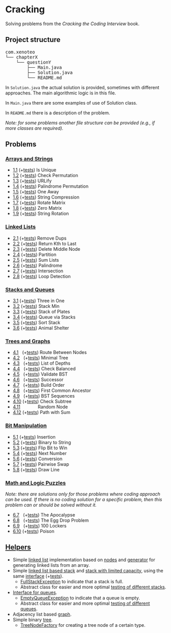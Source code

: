 # Cracking
Solving problems from the *Cracking the Coding Interview* book.

## Project structure
<pre>
com.xenoteo
└── chapterX
    └── questionY
        ├── Main.java
        ├── Solution.java
        └── README.md
</pre>
In `Solution.java` the actual solution is provided, sometimes with different approaches. 
The main algorithmic logic is in this file.

In `Main.java` there are some examples of use of Solution class.

In `README.md` there is a description of the problem.

*Note: for some problems another file structure can be provided (e.g., if more classes are required).*

## Problems
### [Arrays and Strings](src/main/java/com/xenoteo/chapter1_arrays_and_strings)
- [1.1](src/main/java/com/xenoteo/chapter1_arrays_and_strings/question1_1_is_unique)
  (+[tests](src/test/java/com/xenoteo/chapter1_arrays_and_strings/question1_1_is_unique/SolutionTest.java))
  Is Unique
- [1.2](src/main/java/com/xenoteo/chapter1_arrays_and_strings/question1_2_check_permutation)
  (+[tests](src/test/java/com/xenoteo/chapter1_arrays_and_strings/question1_2_check_permutation/SolutionTest.java)) 
  Check Permutation
- [1.3](src/main/java/com/xenoteo/chapter1_arrays_and_strings/question1_3_urlify)
  (+[tests](src/test/java/com/xenoteo/chapter1_arrays_and_strings/question1_3_urlify/SolutionTest.java))
  URLify
- [1.4](src/main/java/com/xenoteo/chapter1_arrays_and_strings/question1_4_palindrome_permutation)
  (+[tests](src/test/java/com/xenoteo/chapter1_arrays_and_strings/question1_4_palindrome_permutation/SolutionTest.java))
  Palindrome Permutation
- [1.5](src/main/java/com/xenoteo/chapter1_arrays_and_strings/question1_5_one_away)
  (+[tests](src/test/java/com/xenoteo/chapter1_arrays_and_strings/question1_5_one_away/SolutionTest.java))
  One Away
- [1.6](src/main/java/com/xenoteo/chapter1_arrays_and_strings/question1_6_string_compression)
  (+[tests](src/test/java/com/xenoteo/chapter1_arrays_and_strings/question1_6_string_compression/SolutionTest.java))
  String Compression
- [1.7](src/main/java/com/xenoteo/chapter1_arrays_and_strings/question1_7_rotate_matrix)
  (+[tests](src/test/java/com/xenoteo/chapter1_arrays_and_strings/question1_7_rotate_matrix/SolutionTest.java))
  Rotate Matrix
- [1.8](src/main/java/com/xenoteo/chapter1_arrays_and_strings/question1_8_zero_matrix)
  (+[tests](src/test/java/com/xenoteo/chapter1_arrays_and_strings/question1_8_zero_matrix/SolutionTest.java))
  Zero Matrix
- [1.9](src/main/java/com/xenoteo/chapter1_arrays_and_strings/question1_9_string_rotation)
  (+[tests](src/test/java/com/xenoteo/chapter1_arrays_and_strings/question1_9_string_rotation/SolutionTest.java))
  String Rotation

### [Linked Lists](src/main/java/com/xenoteo/chapter2_linked_lists)
- [2.1](src/main/java/com/xenoteo/chapter2_linked_lists/question2_1_remove_dups)
  (+[tests](src/test/java/com/xenoteo/chapter2_linked_lists/question2_1_remove_dups/SolutionTest.java))
  Remove Dups
- [2.2](src/main/java/com/xenoteo/chapter2_linked_lists/question2_2_return_kth_to_last)
  (+[tests](src/test/java/com/xenoteo/chapter2_linked_lists/question2_2_return_kth_to_last/SolutionTest.java))
  Return Kth to Last
- [2.3](src/main/java/com/xenoteo/chapter2_linked_lists/question2_3_delete_middle_node)
  (+[tests](src/test/java/com/xenoteo/chapter2_linked_lists/question2_3_delete_middle_node/SolutionTest.java))
  Delete Middle Node
- [2.4](src/main/java/com/xenoteo/chapter2_linked_lists/question2_4_partition)
  (+[tests](src/test/java/com/xenoteo/chapter2_linked_lists/question2_4_partition/SolutionTest.java))
  Partition
- [2.5](src/main/java/com/xenoteo/chapter2_linked_lists/question2_5_sum_lists)
  (+[tests](src/test/java/com/xenoteo/chapter2_linked_lists/question2_5_sum_lists/SolutionTest.java))
  Sum Lists
- [2.6](src/main/java/com/xenoteo/chapter2_linked_lists/question2_6_palindrome)
  (+[tests](src/test/java/com/xenoteo/chapter2_linked_lists/question2_6_palindrome/SolutionTest.java))
  Palindrome
- [2.7](src/main/java/com/xenoteo/chapter2_linked_lists/question2_7_intersection)
  (+[tests](src/test/java/com/xenoteo/chapter2_linked_lists/question2_7_intersection/SolutionTest.java))
  Intersection
- [2.8](src/main/java/com/xenoteo/chapter2_linked_lists/question2_8_loop_detection)
  (+[tests](src/test/java/com/xenoteo/chapter2_linked_lists/question2_8_loop_detection/SolutionTest.java))
  Loop Detection

### [Stacks and Queues](src/main/java/com/xenoteo/chapter3_stacks_and_queues)
- [3.1](src/main/java/com/xenoteo/chapter3_stacks_and_queues/question3_1_three_in_one)
  (+[tests](src/test/java/com/xenoteo/chapter3_stacks_and_queues/question3_1_three_in_one/StackTest.java))
  Three in One
- [3.2](src/main/java/com/xenoteo/chapter3_stacks_and_queues/question3_2_stack_min)
  (+[tests](src/test/java/com/xenoteo/chapter3_stacks_and_queues/question3_2_stack_min/StackTest.java))
  Stack Min
- [3.3](src/main/java/com/xenoteo/chapter3_stacks_and_queues/question3_3_stack_of_plates)
  (+[tests](src/test/java/com/xenoteo/chapter3_stacks_and_queues/question3_3_stack_of_plates))
  Stack of Plates
- [3.4](src/main/java/com/xenoteo/chapter3_stacks_and_queues/question3_4_queue_via_stacks)
  (+[tests](src/test/java/com/xenoteo/chapter3_stacks_and_queues/question3_4_queue_via_stacks/QueueTest.java))
  Queue via Stacks
- [3.5](src/main/java/com/xenoteo/chapter3_stacks_and_queues/question3_5_sort_stack)
  (+[tests](src/test/java/com/xenoteo/chapter3_stacks_and_queues/question3_5_sort_stack))
  Sort Stack
- [3.6](src/main/java/com/xenoteo/chapter3_stacks_and_queues/question3_6_animal_shelter)
  (+[tests](src/test/java/com/xenoteo/chapter3_stacks_and_queues/question3_6_animal_shelter/AnimalShelterTest.java))
  Animal Shelter

### [Trees and Graphs](src/main/java/com/xenoteo/chapter4_trees_and_graphs)
- [4.1](src/main/java/com/xenoteo/chapter4_trees_and_graphs/question4_1_route_between_nodes)
  &nbsp;&nbsp;(+[tests](src/test/java/com/xenoteo/chapter4_trees_and_graphs/question4_1_route_between_nodes/SolutionTest.java))
  Route Between Nodes
- [4.2](src/main/java/com/xenoteo/chapter4_trees_and_graphs/question4_2_minimal_tree)
  &nbsp;&nbsp;(+[tests](src/test/java/com/xenoteo/chapter4_trees_and_graphs/question4_2_minimal_tree/SolutionTest.java))
  Minimal Tree
- [4.3](src/main/java/com/xenoteo/chapter4_trees_and_graphs/question4_3_list_of_depths)
  &nbsp;&nbsp;(+[tests](src/test/java/com/xenoteo/chapter4_trees_and_graphs/question4_3_list_of_depths/SolutionTest.java))
   List of Depths
- [4.4](src/main/java/com/xenoteo/chapter4_trees_and_graphs/question4_4_check_balanced)
  &nbsp;&nbsp;(+[tests](src/test/java/com/xenoteo/chapter4_trees_and_graphs/question4_4_check_balanced/SolutionTest.java))
   Check Balanced
- [4.5](src/main/java/com/xenoteo/chapter4_trees_and_graphs/question4_5_validate_bst)
  &nbsp;&nbsp;(+[tests](src/test/java/com/xenoteo/chapter4_trees_and_graphs/question4_5_validate_bst/SolutionTest.java))
   Validate BST
- [4.6](src/main/java/com/xenoteo/chapter4_trees_and_graphs/question4_6_successor)
  &nbsp;&nbsp;(+[tests](src/test/java/com/xenoteo/chapter4_trees_and_graphs/question4_6_successor/SolutionTest.java))
   Successor
- [4.7](src/main/java/com/xenoteo/chapter4_trees_and_graphs/question4_7_build_order)
  &nbsp;&nbsp;(+[tests](src/test/java/com/xenoteo/chapter4_trees_and_graphs/question4_7_build_order/SolutionTest.java))
   Build Order
- [4.8](src/main/java/com/xenoteo/chapter4_trees_and_graphs/question4_8_first_common_ancestor)
  &nbsp;&nbsp;(+[tests](src/test/java/com/xenoteo/chapter4_trees_and_graphs/question4_8_first_common_ancestor))
   First Common Ancestor
- [4.9](src/main/java/com/xenoteo/chapter4_trees_and_graphs/question4_9_bst_sequences)
  &nbsp;&nbsp;(+[tests](src/test/java/com/xenoteo/chapter4_trees_and_graphs/question4_9_bst_sequences/SolutionTest.java))
   BST Sequences
- [4.10](src/main/java/com/xenoteo/chapter4_trees_and_graphs/question4_10_check_subtree)
  (+[tests](src/test/java/com/xenoteo/chapter4_trees_and_graphs/question4_10_check_subtree/SolutionTest.java))
  Check Subtree
- [4.11](src/main/java/com/xenoteo/chapter4_trees_and_graphs/question4_11_random_node)
  &nbsp;&nbsp;&nbsp;&nbsp;&nbsp;&nbsp;&nbsp;&nbsp;&nbsp;&nbsp;&nbsp;&nbsp;&nbsp;Random Node
- [4.12](src/main/java/com/xenoteo/chapter4_trees_and_graphs/question4_12_path_with_sum)
  (+[tests](src/test/java/com/xenoteo/chapter4_trees_and_graphs/question4_12_path_with_sum/SolutionTest.java))
  Path with Sum

### [Bit Manipulation](src/main/java/com/xenoteo/chapter5_bit_manipulation)
- [5.1](src/main/java/com/xenoteo/chapter5_bit_manipulation/question5_1_insertion)
  (+[tests](src/test/java/com/xenoteo/chapter5_bit_manipulation/question5_1_insertion/SolutionTest.java))
  Insertion
- [5.2](src/main/java/com/xenoteo/chapter5_bit_manipulation/question5_2_binary_to_string)
  (+[tests](src/test/java/com/xenoteo/chapter5_bit_manipulation/question5_2_binary_to_string/SolutionTest.java))
  Binary to String
- [5.3](src/main/java/com/xenoteo/chapter5_bit_manipulation/question5_3_flip_bit_to_win)
  (+[tests](src/test/java/com/xenoteo/chapter5_bit_manipulation/question5_3_flip_bit_to_win/SolutionTest.java))
  Flip Bit to Win
- [5.4](src/main/java/com/xenoteo/chapter5_bit_manipulation/question5_4_next_number)
  (+[tests](src/test/java/com/xenoteo/chapter5_bit_manipulation/question5_4_next_number/SolutionTest.java))
  Next Number
- [5.6](src/main/java/com/xenoteo/chapter5_bit_manipulation/question5_6_conversion)
  (+[tests](src/test/java/com/xenoteo/chapter5_bit_manipulation/question5_6_conversion/SolutionTest.java))
  Conversion
- [5.7](src/main/java/com/xenoteo/chapter5_bit_manipulation/question5_7_pairwise_swap)
  (+[tests](src/test/java/com/xenoteo/chapter5_bit_manipulation/question5_7_pairwise_swap/SolutionTest.java))
  Pairwise Swap
- [5.8](src/main/java/com/xenoteo/chapter5_bit_manipulation/question5_8_draw_line)
  (+[tests](src/test/java/com/xenoteo/chapter5_bit_manipulation/question5_8_draw_line/SolutionTest.java))
  Draw Line

### [Math and Logic Puzzles](src/main/java/com/xenoteo/chapter6_math_and_logic_puzzles)
*Note: there are solutions only for those problems where coding approach can be used. 
If there is no coding solution for a specific problem, then this problem can or should be solved without it.*
- [6.7](src/main/java/com/xenoteo/chapter6_math_and_logic_puzzles/question6_7_the_apocalypse)
  &nbsp;&nbsp;(+[tests](src/test/java/com/xenoteo/chapter6_math_and_logic_puzzles/question6_7_the_apocalypse/SolutionTest.java))
  The Apocalypse
- [6.8](src/main/java/com/xenoteo/chapter6_math_and_logic_puzzles/question6_8_the_egg_drop_problem)
  &nbsp;&nbsp;(+[tests](src/test/java/com/xenoteo/chapter6_math_and_logic_puzzles/question6_8_the_egg_drop_problem/SolutionTest.java))
  The Egg Drop Problem
- [6.9](src/main/java/com/xenoteo/chapter6_math_and_logic_puzzles/question6_9_100_lockers)
  &nbsp;&nbsp;(+[tests](src/test/java/com/xenoteo/chapter6_math_and_logic_puzzles/question6_9_100_lockers))
  100 Lockers
- [6.10](src/main/java/com/xenoteo/chapter6_math_and_logic_puzzles/question6_10_poison)
  (+[tests](src/test/java/com/xenoteo/chapter6_math_and_logic_puzzles/question6_10_poison/SolutionTest.java))
  Poison

## [Helpers](src/main/java/com/xenoteo/helpers)
- Simple [linked list](src/main/java/com/xenoteo/helpers/linked_list/List.java) implementation based on 
  [nodes](src/main/java/com/xenoteo/helpers/linked_list/Node.java) and 
  [generator](src/main/java/com/xenoteo/helpers/linked_list/ListGenerator.java) for generating linked lists from an array.
- Simple [linked list based stack](src/main/java/com/xenoteo/helpers/stack/Stack.java) and 
  [stack with limited capacity](src/main/java/com/xenoteo/helpers/stack/StackLimited.java), using the same 
  [interface](src/main/java/com/xenoteo/helpers/stack/IStack.java) 
  (+[tests](src/test/java/com/xenoteo/helpers/stack)).
  - [FullStackException](src/main/java/com/xenoteo/helpers/stack/exceptions/FullStackException.java) to indicate that a stack is full.
  - Abstract class for easier and more optimal [testing of different stacks](src/test/java/com/xenoteo/helpers/stack/IStackTest.java).
- [Interface for queues](src/main/java/com/xenoteo/helpers/queue/IQueue.java).
  - [EmptyQueueException](src/main/java/com/xenoteo/helpers/queue/exceptions/EmptyQueueException.java) to indicate that a queue is empty.
  - Abstract class for easier and more optimal [testing of different queues](src/test/java/com/xenoteo/helpers/queue/IQueueTest.java).
- Adjacency list based [graph](src/main/java/com/xenoteo/helpers/graph).
- Simple binary [tree](src/main/java/com/xenoteo/helpers/tree).
  - [TreeNodeFactory](src/main/java/com/xenoteo/helpers/tree/TreeNodeFactory.java) for creating a tree node of a certain type.
